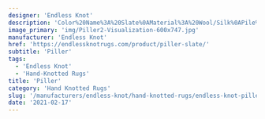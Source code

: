 ```yaml
---
designer: 'Endless Knot'
description: 'Color%20Name%3A%20Slate%0AMaterial%3A%20Wool/Silk%0APile%3A%20CutStyle%3A%20Abstract%2C%20Modern%2C%20New%20Arrivals'
image_primary: 'img/Piller2-Visualization-600x747.jpg'
manufacturer: 'Endless Knot'
href: 'https://endlessknotrugs.com/product/piller-slate/'
subtitle: 'Piller'
tags:
  - 'Endless Knot'
  - 'Hand-Knotted Rugs'
title: 'Piller'
category: 'Hand Knotted Rugs'
slug: '/manufacturers/endless-knot/hand-knotted-rugs/endless-knot-piller'
date: '2021-02-17'
---
```

